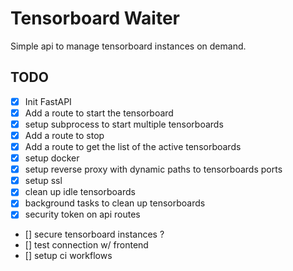 # Tensorboard Waiter

Simple api to manage tensorboard instances on demand.

## TODO
- [x] Init FastAPI
- [x] Add a route to start the tensorboard
- [x] setup subprocess to start multiple tensorboards
- [x] Add a route to stop
- [x] Add a route to get the list of the active tensorboards
- [x] setup docker
- [x] setup reverse proxy with dynamic paths to tensorboards ports
- [x] setup ssl
- [x] clean up idle tensorboards
- [x] background tasks to clean up tensorboards
- [x] security token on api routes
- [] secure tensorboard instances ?
- [] test connection w/ frontend
- [] setup ci workflows